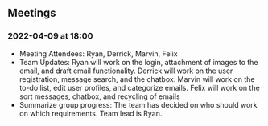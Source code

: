 ## Meetings

### 2022-04-09 at 18:00
- Meeting Attendees: Ryan, Derrick, Marvin, Felix
- Team Updates: 
Ryan will work on the login, attachment of images to the email, and draft email functionality.
Derrick will work on the user registration, message search, and the chatbox.
Marvin will work on the to-do list, edit user profiles, and categorize emails.
Felix will work on the sort messages, chatbox, and recycling of emails
- Summarize group progress: The team has decided on who should work on which requirements. Team lead is Ryan.



